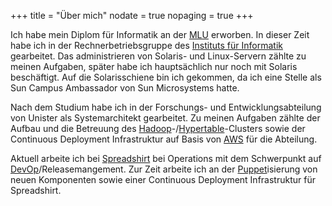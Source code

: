 +++
title    = "Über mich"
nodate   = true
nopaging = true
+++

Ich habe mein Diplom für Informatik an der [MLU] erworben. In dieser Zeit habe ich in der Rechnerbetriebsgruppe
des [Instituts für Informatik] gearbeitet. Das administrieren von Solaris- und Linux-Servern zählte zu meinen
Aufgaben, später habe ich hauptsächlich nur noch mit Solaris beschäftigt. Auf die Solarisschiene bin ich gekommen,
da ich eine Stelle als Sun Campus Ambassador von Sun Microsystems hatte.

Nach dem Studium habe ich in der Forschungs- und Entwicklungsabteilung von Unister als Systemarchitekt gearbeitet.
Zu meinen Aufgaben zählte der Aufbau und die Betreuung des [Hadoop]-/[Hypertable]-Clusters sowie der Continuous Deployment
Infrastruktur auf Basis von [AWS] für die Abteilung.

Aktuell arbeite ich bei [Spreadshirt] bei Operations mit dem Schwerpunkt auf [DevOp]/Releasemangement. Zur Zeit
arbeite ich an der [Puppet]isierung von neuen Komponenten sowie einer Continuous Deployment Infrastruktur für
Spreadshirt.


[MLU]: http://uni-halle.de
[Instituts für Informatik]: http://informatik.uni-halle.de
[Spreadshirt]: http://www.spreadshirt.de/
[DevOp]: http://en.wikipedia.org/wiki/DevOps
[Puppet]: http://docs.puppetlabs.com/#puppetpuppet
[Hadoop]: https://hadoop.apache.org/#What+Is+Apache+Hadoop%3F
[Hypertable]: http://hypertable.org/
[AWS]: http://aws.amazon.com/de/
